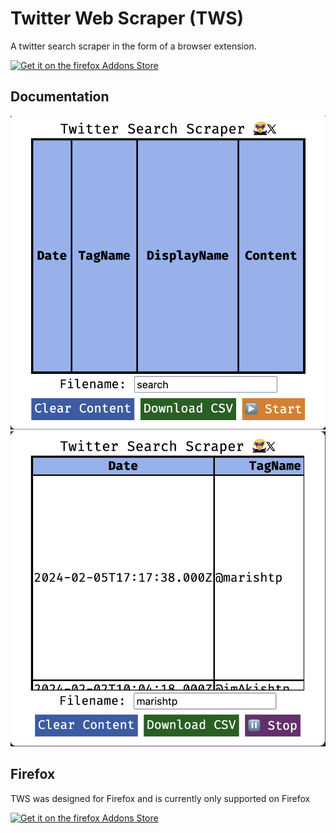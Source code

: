 # Twitter Web Scraper (TWS)

A twitter search scraper in the form of a browser extension.

[![Get it on the firefox Addons Store](https://user-images.githubusercontent.com/585534/107280546-7b9b2a00-6a26-11eb-8f9f-f95932f4bfec.png)](https://addons.mozilla.org/en-US/firefox/addon/tws/)

## Documentation

![The popup with no tweets](./assets/nocollect.png)
![The popup with tweets collected](./assets/yescollect.png)

## Firefox

TWS was designed for Firefox and is currently only supported on Firefox

[![Get it on the firefox Addons Store](https://user-images.githubusercontent.com/585534/107280546-7b9b2a00-6a26-11eb-8f9f-f95932f4bfec.png)](https://addons.mozilla.org/en-US/firefox/addon/tws/)
